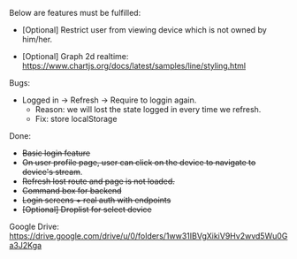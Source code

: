 Below are features must be fulfilled:
- [Optional] Restrict user from viewing device which is not owned by him/her.

- [Optional] Graph 2d realtime: https://www.chartjs.org/docs/latest/samples/line/styling.html

Bugs:
- Logged in -> Refresh -> Require to loggin again. 
  - Reason: we will lost the state logged in every time we refresh. 
  - Fix: store localStorage

Done:
- ~~Basic login feature~~
- ~~On user profile page, user can click on the device to navigate to device's stream~~.
- ~~Refresh lost route and page is not loaded.~~
- ~~Command box for backend~~
- ~~Login screens + real auth with endpoints~~
- ~~[Optional] Droplist for select device~~

Google Drive: https://drive.google.com/drive/u/0/folders/1ww31IBVgXikiV9Hv2wvd5Wu0Ga3J2Kga